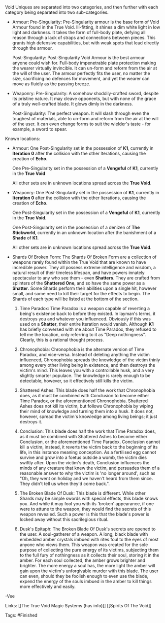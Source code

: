 Void Uniques are separated into two categories, and then further with each category being separated into two sub-categories.

* Armour:
     Pre-Singularity:
     Pre-Singularity armour is the base form of Void Armour found in the True Void. Ill-fitting, it shines a dim white light in low light and darkness. It takes the form of full-body plate, defying all reason through a lack of straps and connections between pieces. This grants high defensive capabilities, but with weak spots that lead directly through the armour. 

     Post-Singularity:
     Post-Singularity Void Armour is the best armour anyone could wish for. Full-body impenetrable plate protection making the wearer virtually invincible. It can un-form and reform from the air at the will of the user. The armour perfectly fits the user, no matter the size, sacrificing no defences for movement, and yet the wearer can move as fluidly as the passing breeze.
* Weaponry:
     Pre-Singularity:
     A somehow shoddily-crafted sword, despite its pristine nature. It may cleave opponents, but with none of the grace of a truly well-crafted blade. It glows dimly in the darkness.

     Post-Singularity:
     The perfect weapon. It will slash through even the toughest of materials, able to un-form and reform from the air at the will of the user. It can even change forms to suit the wielder's taste - for  example, a sword to spear.

Known locations:
* Armour:
     One Post-Singularity set in the possession of **K1**, currently in **Iteration 0** after the collision with the other Iterations, causing the creation of **Echo**.

     One Pre-Singularity set in the possession of a **Vengeful** of **K1**, currently in the **True Void**

     All other sets are in unknown locations spread across the **True Void**.
* Weaponry:
     One Post-Singularity set in the possession of **K1**, currently in **Iteration 0** after the collision with the other Iterations, causing the creation of **Echo**.

     One Post-Singularity set in the possession of a **Vengeful** of **K1**, currently in the **True Void**.

     One Post-Singularity set in the possession of a denizen of **The Stickworld**, currently in an unknown location after the banishment of a **Shade** of **K1**.

     All other sets are in unknown locations spread across the **True Void**.

* Shards Of Broken Form:
     The Shards Of Broken Form are a collection of weapons rarely found within the True Void that are known to have incredible power. They all possess extreme intelligence and wisdom, a natural result of their timeless lifespan, and have powers innately spectacular to any who see them - even **Shatters**. They are crafted from splinters of the **Shattered One**, and so have the same power as a **Shatter**. Some Shards perform their abilities upon a single hit, however small, and some need to kill their target for the effects to begin. The Shards of each type will be listed at the bottom of the section.
    
     1. Time Paradox:
         Time Paradox is a weapon capable of reverting a being's existence back to before they existed. In layman's terms, it destroys you and whatever you influenced. Obviously if this was used on a **Shatter**, their entire Iteration would vanish. Although **K1** has briefly conversed with me about Time Paradox, they refused to tell me the location, only referring to it as "Deep nothingness". Clearly, this is a rational thought process.
    
     2. Chronophobia:
         Chronophobia is the alternate version of Time Paradox, and vice-versa. Instead of deleting anything the victim influenced, Chronophobia spreads the knowledge of the victim thinly among every other living being in existence, and then destroys the victim's mind. This leaves you with a controllable husk, and a very slightly smarter populace. The knowledge is rarely enough to be detectable, however, so it effectively still kills the victim.
    
    3. Shattered Ashes:
         This blade does half the work that Chronophobia does, as it must be combined with Conclusion to become either Time Paradox, or the aforementioned Chronophobia. Shattered Ashes does not kill its victim, but follows Chronophobia by wiping their mind of knowledge and turning them into a husk. It does not, however, spread the victim's knowledge among living beings; it just destroys it.
    
    4. Conclusion:
         This blade does half the work that Time Paradox does, as it must be combined with Shattered Ashes to become either Conclusion, or the aforementioned Time Paradox. Conclusion cannot kill a victim, instead, it reverts the victim back to the beginning of its life, in this instance meaning conception. As a fertilised egg cannot survive and grow into a foetus outside a womb, the victim dies swiftly after. Upon the victim's death, Conclusion influences the minds of any creature that knew the victim, and persuades them of a reasonable answer to why the victim is 'no longer around', such as "Oh, they went on holiday and we haven't heard from them since. They didn't tell us when they'd come back.".
    
    5. The Broken Blade Of Dusk:
         This blade is different. While other Shards may be simple swords with special effects, this blade knows you. And while it may fool you with its 'broken' appearance, if one were to attune to the weapon, they would find the secrets of this weapon revealed. Such a power is this that the blade's power is locked away without this sacrilegious ritual. 
    
    6. Dusk's Epitaph:
         The Broken Blade Of Dusk's secrets are opened to the user. A soul-gatherer of a weapon. A long, black blade with embedded amber crystals imbued with rites foul to the eyes of most anyone who views them. This weapon was created for the sole purpose of collecting the pure energy of its victims, subjecting them to the full fury of nothingness as it collects their soul, storing it in the amber. For each soul collected, the amber grows brighter and brighter. The more energy a soul has, the more light the amber will gain upon the victim's unforgivable murder with this blade. The user can even, should they be foolish enough to even use the blade, expend the energy of the souls imbued in the amber to kill things more effectively and easily.


-Vee

Links:
[[The True Void Magic Systems (has info)]] [[Spirits Of The Void]]

Tags:
#Finished 